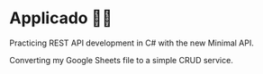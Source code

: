 # Applicado 🥑💼

Practicing REST API development in C# with the new Minimal API.

Converting my Google Sheets file to a simple CRUD service.
